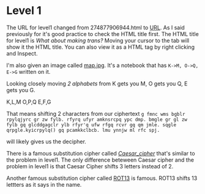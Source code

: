 # Level 1 

The URL for level1 changed from 274877906944.html to [URL](http://www.pythonchallenge.com/pc/def/map.html).
As I said previously for it's good practice to check the HTML title first.
The HTML title for level1 is *What about making trans?* 
Moving your cursor to the tab will show it the HTML title. You can also view it as a HTML tag by right clicking and Inspect.

I'm also given an image called [map.jpg](/1/map.jpg).
It's a notebook that has `K->M, O->Q, E->G` written on it.


Looking closely moving *2 alphabets* from K gets you M, O gets you Q, E gets you G. 


K,L,M 
O,P,Q 
E,F,G 

That means shifting 2 characters from our ciphertext `g fmnc wms bgblr rpylqjyrc gr zw fylb. rfyrq ufyr amknsrcpq ypc dmp. bmgle gr gl zw fylb gq glcddgagclr ylb rfyr'q ufw rfgq rcvr gq qm jmle. sqgle qrpgle.kyicrpylq() gq pcamkkclbcb. lmu ynnjw ml rfc spj.`

will likely gives us the decipher.

There is a famous substitution cipher called [*Caesar_cipher*](https://en.wikipedia.org/wiki/Caesar_cipher) that's similar to the problem in level1.
The only difference beteween Caesar cipher and the problem in level1 is that Caesar Cipher shifts 3 letters instead of 2. 

Another famous substitution cipher called [ROT13](https://en.wikipedia.org/wiki/ROT13) is famous. 
ROT13 shifts 13 lettters as it says in the name. 

